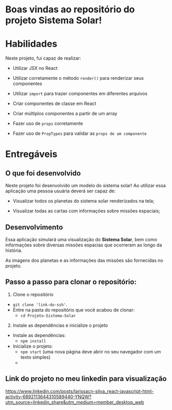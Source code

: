 
# Boas vindas ao repositório do projeto Sistema Solar!


# Habilidades

Neste projeto, fui capaz de realizar:

  * Utilizar JSX no React

  * Utilizar corretamente o método `render()` para renderizar seus componentes

  * Utilizar `import` para trazer componentes em diferentes arquivos

  * Criar componentes de classe em React

  * Criar múltiplos componentes a partir de um array

  * Fazer uso de `props` corretamente

  * Fazer uso de `PropTypes` para validar as `props de um componente`


# Entregáveis

## O que foi desenvolvido

Neste projeto foi desenvolvido um modelo do sistema solar! Ao utilizar essa aplicação uma pessoa usuária deverá ser capaz de:

  * Visualizar todos os planetas do sistema solar renderizados na tela;

  * Visualizar todas as cartas com informações sobre missões espaciais;

## Desenvolvimento

Essa aplicação simulará uma visualização do **Sistema Solar**, bem como informações sobre diversas missões espacias que ocorreram ao longo da história.

As imagens dos planetas e as informações das missões são fornecidas no projeto.


## Passo a passo para clonar o repositório:

1. Clone o repositório
  * `git clone 'link-do-ssh'`.
  * Entre na pasta do repositório que você acabou de clonar:
    * `cd Projeto-Sistema-Solar`

2. Instale as dependências e inicialize o projeto
  * Instale as dependências:
    * `npm install`
  * Inicialize o projeto:
    * `npm start` (uma nova página deve abrir no seu navegador com um texto simples)
    * 
## Link do projeto no meu linkedin para visualização 

https://www.linkedin.com/posts/larissacn-silva_react-javascript-html-activity-6892113644310589440-YNQW?utm_source=linkedin_share&utm_medium=member_desktop_web
